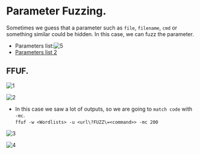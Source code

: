 # Parameter Fuzzing.
Sometimes we guess that a parameter such as `file`, `filename`, `cmd` or something similar could be hidden. In this case, we can fuzz the parameter.

- Parameters list:![5](https://github.com/alejandro-pentest/Hacking-Web/assets/161533623/c59d8f6d-bded-4d83-9f7a-79631e82f4a8)
- [Parameters list 2](https://raw.githubusercontent.com/whiteknight7/wordlist/refs/heads/main/fuzz-lfi-params-list.txt)

## FFUF.
![1](https://github.com/alejandro-pentest/Hacking-Web/assets/161533623/cde6e5f3-539f-4fea-82c8-3567eeef1656)<br />

![2](https://github.com/alejandro-pentest/Hacking-Web/assets/161533623/edeb0a26-cfd6-4a1f-b493-2ad4a5c9f7ec)

- In this case we saw a lot of outputs, so we are going to `match code` with `-mc`. <br />
`ffuf -w <Wordlists> -u <url\?FUZZ\=<command>> -mc 200`

![3](https://github.com/alejandro-pentest/Hacking-Web/assets/161533623/01ff5781-fbc9-4ac5-97de-b1382a43f78a)<br />

![4](https://github.com/alejandro-pentest/Hacking-Web/assets/161533623/059ce045-d655-485c-bf75-ffce40444208)

